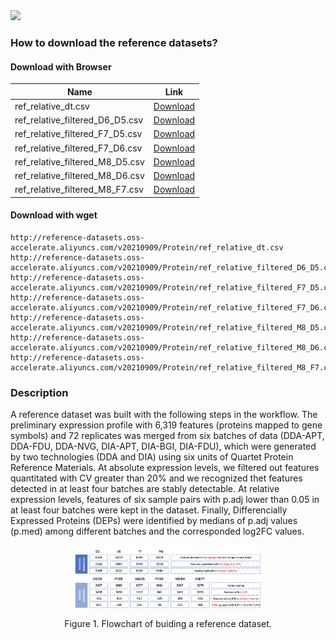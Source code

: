 <img src="https://img.shields.io/badge/Version-v20210909-blue"/>

### How to download the reference datasets? 

#### Download with Browser
| Name                        | Link                                                                                                        |
| --------------------------- | ----------------------------------------------------------------------------------------------------------- |
| ref_relative_dt.csv | <a href="http://reference-datasets.oss-accelerate.aliyuncs.com/v20210909/Protein/ref_relative_dt.csv" target="_blank">Download</a> |
| ref_relative_filtered_D6_D5.csv | <a href="http://reference-datasets.oss-accelerate.aliyuncs.com/v20210909/Protein/ref_relative_filtered_D6_D5.csv" target="_blank">Download</a> |
| ref_relative_filtered_F7_D5.csv | <a href="http://reference-datasets.oss-accelerate.aliyuncs.com/v20210909/Protein/ref_relative_filtered_F7_D5.csv" target="_blank">Download</a> |
| ref_relative_filtered_F7_D6.csv | <a href="http://reference-datasets.oss-accelerate.aliyuncs.com/v20210909/Protein/ref_relative_filtered_F7_D6.csv" target="_blank">Download</a> |
| ref_relative_filtered_M8_D5.csv | <a href="http://reference-datasets.oss-accelerate.aliyuncs.com/v20210909/Protein/ref_relative_filtered_M8_D5.csv" target="_blank">Download</a> |
| ref_relative_filtered_M8_D6.csv | <a href="http://reference-datasets.oss-accelerate.aliyuncs.com/v20210909/Protein/ref_relative_filtered_M8_D6.csv" target="_blank">Download</a> |
| ref_relative_filtered_M8_F7.csv | <a href="http://reference-datasets.oss-accelerate.aliyuncs.com/v20210909/Protein/ref_relative_filtered_M8_F7.csv" target="_blank">Download</a> |

#### Download with wget

```text
http://reference-datasets.oss-accelerate.aliyuncs.com/v20210909/Protein/ref_relative_dt.csv
http://reference-datasets.oss-accelerate.aliyuncs.com/v20210909/Protein/ref_relative_filtered_D6_D5.csv
http://reference-datasets.oss-accelerate.aliyuncs.com/v20210909/Protein/ref_relative_filtered_F7_D5.csv
http://reference-datasets.oss-accelerate.aliyuncs.com/v20210909/Protein/ref_relative_filtered_F7_D6.csv
http://reference-datasets.oss-accelerate.aliyuncs.com/v20210909/Protein/ref_relative_filtered_M8_D5.csv
http://reference-datasets.oss-accelerate.aliyuncs.com/v20210909/Protein/ref_relative_filtered_M8_D6.csv
http://reference-datasets.oss-accelerate.aliyuncs.com/v20210909/Protein/ref_relative_filtered_M8_F7.csv
```


### Description

A reference dataset was built with the following steps in the workflow. The preliminary expression profile with 6,319 features (proteins mapped to gene symbols) and 72 replicates was merged from six batches of data (DDA-APT, DDA-FDU, DDA-NVG, DIA-APT, DIA-BGI, DIA-FDU), which were generated by two technologies (DDA and DIA) using six units of Quartet Protein Reference Materials. At absolute expression levels, we filtered out features quantitated with CV greater than 20% and we recognized thet features detected in at least four batches are stably detectable. At relative expression levels, features of six sample pairs with p.adj lower than 0.05 in at least four batches were kept in the dataset. Finally, Differencially Expressed Proteins (DEPs) were identified by medians of p.adj values (p.med) among different batches and the corresponded log2FC values.

<img src="../images/protein-reference-datasets-overview.png" style="display: block; margin: 0 auto;" width="60%"/>

<p style="text-align: center;">Figure 1. Flowchart of buiding a reference dataset.</p>
